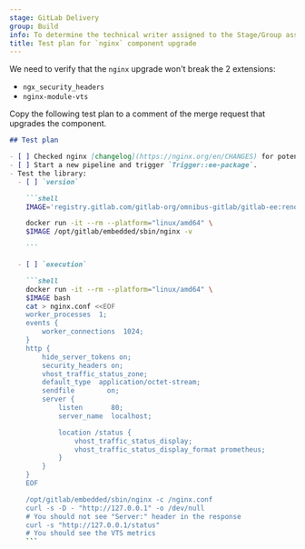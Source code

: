 ```yaml
---
stage: GitLab Delivery
group: Build
info: To determine the technical writer assigned to the Stage/Group associated with this page, see https://handbook.gitlab.com/handbook/product/ux/technical-writing/#assignments
title: Test plan for `nginx` component upgrade
---
```


We need to verify that the `nginx` upgrade won't break the 2 extensions:

- `ngx_security_headers`
- `nginx-module-vts`

Copy the following test plan to a comment of the merge request
that upgrades the component.

````markdown
## Test plan

- [ ] Checked nginx [changelog](https://nginx.org/en/CHANGES) for potential breaking changes.
- [ ] Start a new pipeline and trigger `Trigger::ee-package`.
- Test the library:
  - [ ] `version`

    ```shell
    IMAGE='registry.gitlab.com/gitlab-org/omnibus-gitlab/gitlab-ee:renovate-nginx-nginx-1-x'

    docker run -it --rm --platform="linux/amd64" \
    $IMAGE /opt/gitlab/embedded/sbin/nginx -v

    ```

  - [ ] `execution`

    ```shell
    docker run -it --rm --platform="linux/amd64" \
    $IMAGE bash
    cat > nginx.conf <<EOF
    worker_processes  1;
    events {
        worker_connections  1024;
    }
    http {
        hide_server_tokens on;
        security_headers on;
        vhost_traffic_status_zone;
        default_type  application/octet-stream;
        sendfile        on;
        server {
            listen       80;
            server_name  localhost;

            location /status {
                vhost_traffic_status_display;
                vhost_traffic_status_display_format prometheus;
            }
        }
    }
    EOF

    /opt/gitlab/embedded/sbin/nginx -c /nginx.conf
    curl -s -D - "http://127.0.0.1" -o /dev/null
    # You should not see "Server:" header in the response
    curl -s "http://127.0.0.1/status"
    # You should see the VTS metrics
    ```
````
